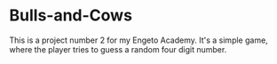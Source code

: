 # Bulls-and-Cows

This is a project number 2 for my Engeto Academy. It's a simple game, where the player tries to guess a random four digit number.